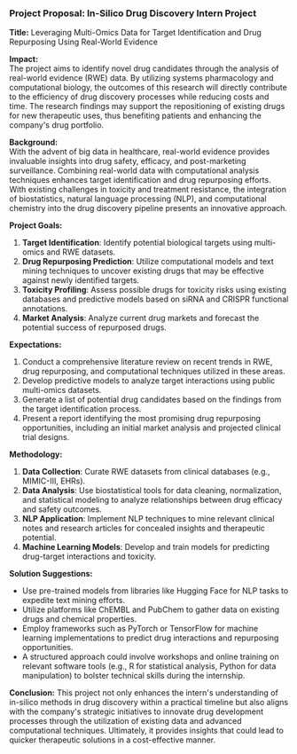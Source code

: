 ### Project Proposal: In-Silico Drug Discovery Intern Project

**Title:** Leveraging Multi-Omics Data for Target Identification and Drug Repurposing Using Real-World Evidence

**Impact:**  
The project aims to identify novel drug candidates through the analysis of real-world evidence (RWE) data. By utilizing systems pharmacology and computational biology, the outcomes of this research will directly contribute to the efficiency of drug discovery processes while reducing costs and time. The research findings may support the repositioning of existing drugs for new therapeutic uses, thus benefiting patients and enhancing the company's drug portfolio.

**Background:**  
With the advent of big data in healthcare, real-world evidence provides invaluable insights into drug safety, efficacy, and post-marketing surveillance. Combining real-world data with computational analysis techniques enhances target identification and drug repurposing efforts. With existing challenges in toxicity and treatment resistance, the integration of biostatistics, natural language processing (NLP), and computational chemistry into the drug discovery pipeline presents an innovative approach.

**Project Goals:**
1. **Target Identification**: Identify potential biological targets using multi-omics and RWE datasets.
2. **Drug Repurposing Prediction**: Utilize computational models and text mining techniques to uncover existing drugs that may be effective against newly identified targets.
3. **Toxicity Profiling**: Assess possible drugs for toxicity risks using existing databases and predictive models based on siRNA and CRISPR functional annotations.
4. **Market Analysis**: Analyze current drug markets and forecast the potential success of repurposed drugs.

**Expectations:**
1. Conduct a comprehensive literature review on recent trends in RWE, drug repurposing, and computational techniques utilized in these areas.
2. Develop predictive models to analyze target interactions using public multi-omics datasets.
3. Generate a list of potential drug candidates based on the findings from the target identification process.
4. Present a report identifying the most promising drug repurposing opportunities, including an initial market analysis and projected clinical trial designs.

**Methodology:**
1. **Data Collection**: Curate RWE datasets from clinical databases (e.g., MIMIC-III, EHRs).
2. **Data Analysis**: Use biostatistical tools for data cleaning, normalization, and statistical modeling to analyze relationships between drug efficacy and safety outcomes.
3. **NLP Application**: Implement NLP techniques to mine relevant clinical notes and research articles for concealed insights and therapeutic potential.
4. **Machine Learning Models**: Develop and train models for predicting drug-target interactions and toxicity.

**Solution Suggestions:**
- Use pre-trained models from libraries like Hugging Face for NLP tasks to expedite text mining efforts.
- Utilize platforms like ChEMBL and PubChem to gather data on existing drugs and chemical properties.
- Employ frameworks such as PyTorch or TensorFlow for machine learning implementations to predict drug interactions and repurposing opportunities.
- A structured approach could involve workshops and online training on relevant software tools (e.g., R for statistical analysis, Python for data manipulation) to bolster technical skills during the internship.

**Conclusion:**
This project not only enhances the intern's understanding of in-silico methods in drug discovery within a practical timeline but also aligns with the company's strategic initiatives to innovate drug development processes through the utilization of existing data and advanced computational techniques. Ultimately, it provides insights that could lead to quicker therapeutic solutions in a cost-effective manner.